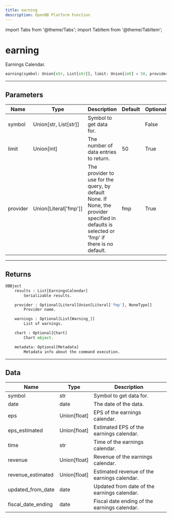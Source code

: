 ```yaml
---
title: earning
description: OpenBB Platform Function
---
```


import Tabs from '@theme/Tabs';
import TabItem from '@theme/TabItem';

# earning

Earnings Calendar.

```python wordwrap
earning(symbol: Union[str, List[str]], limit: Union[int] = 50, provider: Union[Literal[str]] = fmp)
```

---

## Parameters

<Tabs>
<TabItem value="standard" label="Standard">

| Name | Type | Description | Default | Optional |
| ---- | ---- | ----------- | ------- | -------- |
| symbol | Union[str, List[str]] | Symbol to get data for. |  | False |
| limit | Union[int] | The number of data entries to return. | 50 | True |
| provider | Union[Literal['fmp']] | The provider to use for the query, by default None. If None, the provider specified in defaults is selected or 'fmp' if there is no default. | fmp | True |
</TabItem>

</Tabs>

---

## Returns

```python wordwrap
OBBject
    results : List[EarningsCalendar]
        Serializable results.

    provider : Optional[Literal[Union[Literal['fmp'], NoneType]]
        Provider name.

    warnings : Optional[List[Warning_]]
        List of warnings.

    chart : Optional[Chart]
        Chart object.

    metadata: Optional[Metadata]
        Metadata info about the command execution.
```

---

## Data

<Tabs>
<TabItem value="standard" label="Standard">

| Name | Type | Description |
| ---- | ---- | ----------- |
| symbol | str | Symbol to get data for. |
| date | date | The date of the data. |
| eps | Union[float] | EPS of the earnings calendar. |
| eps_estimated | Union[float] | Estimated EPS of the earnings calendar. |
| time | str | Time of the earnings calendar. |
| revenue | Union[float] | Revenue of the earnings calendar. |
| revenue_estimated | Union[float] | Estimated revenue of the earnings calendar. |
| updated_from_date | date | Updated from date of the earnings calendar. |
| fiscal_date_ending | date | Fiscal date ending of the earnings calendar. |
</TabItem>

</Tabs>

